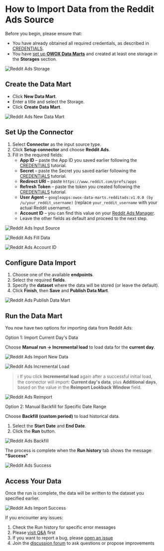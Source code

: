 # How to Import Data from the Reddit Ads Source

Before you begin, please ensure that:

- You have already obtained all required credentials, as described in [CREDENTIALS](CREDENTIALS.md).  
- You have [set up **OWOX Data Marts**](https://docs.owox.com/docs/getting-started/quick-start/) and created at least one storage in the **Storages** section.  

![Reddit Ads Storage](res/reddit_storage.png)

## Create the Data Mart

- Click **New Data Mart**.
- Enter a title and select the Storage.
- Click **Create Data Mart**.

![Reddit Ads New Data Mart](res/reddit_newdatamart.png)

## Set Up the Connector

1. Select **Connector** as the input source type.
2. Click **Setup connector** and choose **Reddit Ads**.  
3. Fill in the required fields:
    - **App ID** – paste the App ID you saved earlier following the [CREDENTIALS](CREDENTIALS) tutorial.
    - **Secret** – paste the Secret you saved earlier following the [CREDENTIALS](CREDENTIALS) tutorial.
    - **Redirect URI** – paste `https://www.reddit.com/prefs/apps`
    - **Refresh Token** – paste the token you created following the [CREDENTIALS](CREDENTIALS) tutorial.
    - **User Agent** – `googleapps:owox-data-marts.redditads:v1.0.0 (by /u/your_reddit_username)` (replace `your_reddit_username` with your actual Reddit username).
    - **Account ID** – you can find this value on your [Reddit Ads Manager](https://ads.reddit.com/).
    - Leave the other fields as default and proceed to the next step.

![Reddit Ads Input Source](res/reddit_connector.png)

![Reddit Ads Fill Data](res/reddit_fill_data.png)

![Reddit Ads Account ID](res/reddit_accountid.png)

## Configure Data Import

1. Choose one of the available **endpoints**.  
2. Select the required **fields**.  
3. Specify the **dataset** where the data will be stored (or leave the default).  
4. Click **Finish**, then **Save** and **Publish Data Mart**.

![Reddit Ads Publish Data Mart](res/reddit_publish.png)

## Run the Data Mart

You now have two options for importing data from Reddit Ads:  

Option 1: Import Current Day's Data

Choose **Manual run → Incremental load** to load data for the **current day**.

![Reddit Ads Import New Data](res/reddit_incremental.png)

![Reddit Ads Incremental Load](res/reddit_currentday.png)

> ℹ️ If you click **Incremental load** again after a successful initial load,  
> the connector will import: **Current day's data**, plus **Additional days**, based on the value in the **Reimport Lookback Window** field.

![Reddit Ads Reimport](res/reddit_reimportwindow.png)

Option 2: Manual Backfill for Specific Date Range

Choose **Backfill (custom period)** to load historical data.  

1. Select the **Start Date** and **End Date**.
2. Click the **Run** button.

![Reddit Ads Backfill](res/reddit_daterange.png)

The process is complete when the **Run history** tab shows the message:  
**"Success"**  

![Reddit Ads Success](res/reddit_successrun.png)

## Access Your Data

Once the run is complete, the data will be written to the dataset you specified earlier.

![Reddit Ads Import Success](res/reddit_bq.png)

If you encounter any issues:

1. Check the Run history for specific error messages
2. Please [visit Q&A](https://github.com/OWOX/owox-data-marts/discussions/categories/q-a) first
3. If you want to report a bug, please [open an issue](https://github.com/OWOX/owox-data-marts/issues)
4. Join the [discussion forum](https://github.com/OWOX/owox-data-marts/discussions) to ask questions or propose improvements
